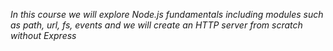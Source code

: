 *In this course we will explore Node.js fundamentals including modules such as path, url, fs, events and we will create an HTTP server from scratch without Express*